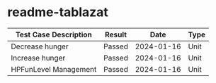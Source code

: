 # readme-tablazat
| Test Case Description | Result | Date       | Type |
|------------------------|--------|------------|------|
| Decrease hunger        | Passed | 2024-01-16 | Unit |
| Increase hunger        | Passed | 2024-01-16 | Unit |
| HPFunLevel Management  | Passed | 2024-01-16 | Unit |
